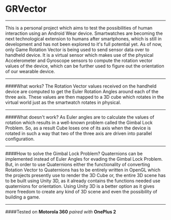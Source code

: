 # GRVector
----------


This is a personal project which aims to test the possibilities of human interaction using an Android Wear device. Smartwatches are becoming the next technological extension to humans after smartphones, which is still in development and has not been explored to it's full potential yet. 
As of now, only Game Rotation Vector is being used to send sensor data over to handheld device. It is a virtual sensor which makes use of the physical Accelerometer and Gyroscope sensors to compute the rotation vector values of the device, which can be further used to figure out the orientation of our wearable device. 

----
####What works?
The Rotation Vector values received on the handheld device are computed to get the Euler Rotation Angles around each of the three axis. These values are then mapped to a 3D cube which rotates in the virtual world just as the smartwatch rotates in physical.

----
####What doesn't work?
As Euler angles are to calculate the values of rotation which results in a well-known problem called the Gimbal Lock Problem. So, as a result Cube loses one of its axis when the device is rotated in such a way that two of the three axis are driven into parallel configuration.

----

####How to solve the Gimbal Lock Problem?
Quaternions can be implemented instead of Euler Angles for evading the Gimbal Lock Problem. But, in order to use Quaternions either the functionality of converting Rotation Vector to Quaternions has to be entirely written in OpenGL which the projects presently use to render the 3D Cube or, the entire 3D scene has to be built using Unity 3D, as it already contains the functions needed use quaternions for orientation. Using Unity 3D is a better option as it gives more freedom to create any kind of 3D scene and even the possibility of building a game.

----
####Tested on
**Motorola 360** *paired with* **OnePlus 2**
